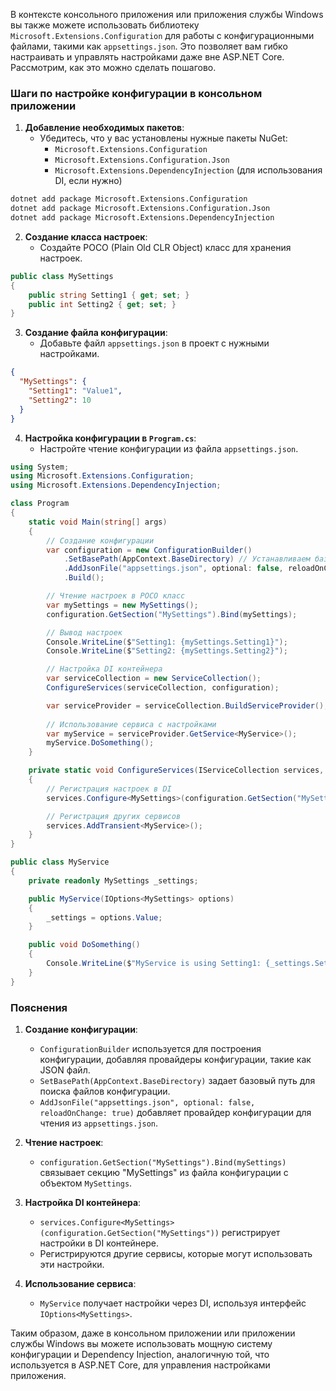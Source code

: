 В контексте консольного приложения или приложения службы Windows вы также можете использовать библиотеку `Microsoft.Extensions.Configuration` для работы с конфигурационными файлами, такими как `appsettings.json`. Это позволяет вам гибко настраивать и управлять настройками даже вне ASP.NET Core. Рассмотрим, как это можно сделать пошагово.

### Шаги по настройке конфигурации в консольном приложении

1. **Добавление необходимых пакетов**:
    - Убедитесь, что у вас установлены нужные пакеты NuGet:
        - `Microsoft.Extensions.Configuration`
        - `Microsoft.Extensions.Configuration.Json`
        - `Microsoft.Extensions.DependencyInjection` (для использования DI, если нужно)

```bash
dotnet add package Microsoft.Extensions.Configuration
dotnet add package Microsoft.Extensions.Configuration.Json
dotnet add package Microsoft.Extensions.DependencyInjection
```

2. **Создание класса настроек**:
    - Создайте POCO (Plain Old CLR Object) класс для хранения настроек.

```csharp
public class MySettings
{
    public string Setting1 { get; set; }
    public int Setting2 { get; set; }
}
```

3. **Создание файла конфигурации**:
    - Добавьте файл `appsettings.json` в проект с нужными настройками.

```json
{
  "MySettings": {
    "Setting1": "Value1",
    "Setting2": 10
  }
}
```

4. **Настройка конфигурации в `Program.cs`**:
    - Настройте чтение конфигурации из файла `appsettings.json`.

```csharp
using System;
using Microsoft.Extensions.Configuration;
using Microsoft.Extensions.DependencyInjection;

class Program
{
    static void Main(string[] args)
    {
        // Создание конфигурации
        var configuration = new ConfigurationBuilder()
            .SetBasePath(AppContext.BaseDirectory) // Устанавливаем базовый путь для поиска файлов
            .AddJsonFile("appsettings.json", optional: false, reloadOnChange: true) // Добавляем файл конфигурации
            .Build();

        // Чтение настроек в POCO класс
        var mySettings = new MySettings();
        configuration.GetSection("MySettings").Bind(mySettings);

        // Вывод настроек
        Console.WriteLine($"Setting1: {mySettings.Setting1}");
        Console.WriteLine($"Setting2: {mySettings.Setting2}");

        // Настройка DI контейнера
        var serviceCollection = new ServiceCollection();
        ConfigureServices(serviceCollection, configuration);

        var serviceProvider = serviceCollection.BuildServiceProvider();
        
        // Использование сервиса с настройками
        var myService = serviceProvider.GetService<MyService>();
        myService.DoSomething();
    }

    private static void ConfigureServices(IServiceCollection services, IConfiguration configuration)
    {
        // Регистрация настроек в DI
        services.Configure<MySettings>(configuration.GetSection("MySettings"));

        // Регистрация других сервисов
        services.AddTransient<MyService>();
    }
}

public class MyService
{
    private readonly MySettings _settings;

    public MyService(IOptions<MySettings> options)
    {
        _settings = options.Value;
    }

    public void DoSomething()
    {
        Console.WriteLine($"MyService is using Setting1: {_settings.Setting1} and Setting2: {_settings.Setting2}");
    }
}
```

### Пояснения

1. **Создание конфигурации**:
    - `ConfigurationBuilder` используется для построения конфигурации, добавляя провайдеры конфигурации, такие как JSON файл.
    - `SetBasePath(AppContext.BaseDirectory)` задает базовый путь для поиска файлов конфигурации.
    - `AddJsonFile("appsettings.json", optional: false, reloadOnChange: true)` добавляет провайдер конфигурации для чтения из `appsettings.json`.

2. **Чтение настроек**:
    - `configuration.GetSection("MySettings").Bind(mySettings)` связывает секцию "MySettings" из файла конфигурации с объектом `MySettings`.

3. **Настройка DI контейнера**:
    - `services.Configure<MySettings>(configuration.GetSection("MySettings"))` регистрирует настройки в DI контейнере.
    - Регистрируются другие сервисы, которые могут использовать эти настройки.

4. **Использование сервиса**:
    - `MyService` получает настройки через DI, используя интерфейс `IOptions<MySettings>`.

Таким образом, даже в консольном приложении или приложении службы Windows вы можете использовать мощную систему конфигурации и Dependency Injection, аналогичную той, что используется в ASP.NET Core, для управления настройками приложения.